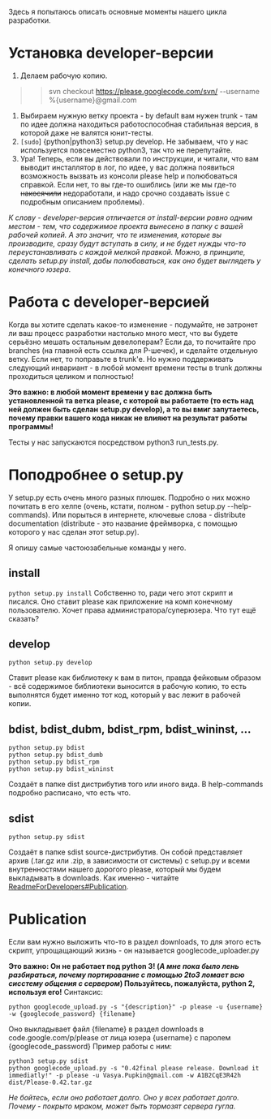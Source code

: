 Здесь я попытаюсь описать основные моменты нашего цикла разработки.

# Установка developer-версии #

  1. Делаем рабочую копию.
> > svn checkout https://please.googlecode.com/svn/ --username %{username}@gmail.com
  1. Выбираем нужную ветку проекта - by default вам нужен trunk - там по идее должна находиться работоспособная стабильная версия, в которой даже не валятся юнит-тесты.
  1. `[sudo`] {python|python3} setup.py develop. Не забываем, что у нас используется повсеместно python3, так что не перепутайте.
  1. Ура! Теперь, если вы действовали по инструкции, и читали, что вам выводит инсталлятор в лог, по идее, у вас должна появиться возможность вызвать из консоли please help и полюбоваться справкой. Если нет, то вы где-то ошиблись (или же мы где-то ~~накосячили~~ недоработали, и надо срочно создавать issue с подробным описанием проблемы).

_К слову - developer-версия отличается от install-версии ровно одним местом - тем, что содержимое проекта вынесено в папку с вашей рабочей копией. А это значит, что те изменения, которые вы производите, сразу будут вступать в силу, и не будет нужды что-то переустанавливать с каждой мелкой правкой.
Можно, в принципе, сделать setup.py install, дабы полюбоваться, как оно будет выглядеть у конечного юзера._

# Работа с developer-версией #

Когда вы хотите сделать какое-то изменение - подумайте, не затронет ли ваш процесс разработки настолько много мест, что вы будете серьёзно мешать остальным девелоперам? Если да, то почитайте про branches (на главной есть ссылка для P-шечек), и сделайте отдельную ветку. Если нет, то поправьте в trunk'е. Но нужно поддерживать следующий инвариант - в любой момент времени тесты в trunk должны проходиться целиком и полностью!

**Это важно: в любой момент времени у вас должна быть установленной та ветка please, с которой вы работаете (то есть над ней должен быть сделан setup.py develop), а то вы вмиг запутаетесь, почему правки вашего кода никак не влияют на результат работы программы!**

Тесты у нас запускаются посредством python3 run\_tests.py.

# Поподробнее о setup.py #

У setup.py есть очень много разных плюшек. Подробно о них можно почитать в его хелпе (очень, кстати, полном - python setup.py --help-commands). Или порыться в интернете, ключевые слова - distribute documentation (distribute - это название фреймворка, с помощью которого у нас сделан этот setup.py).

Я опишу самые частоюзабельные команды у него.

## install ##
`python setup.py install`
Собственно то, ради чего этот скрипт и писался. Оно ставит please как приложение на комп конечному пользователю. Хочет права администратора/суперюзера. Что тут ещё сказать?

## develop ##
`python setup.py develop`

Ставит please как библиотеку к вам в питон, правда фейковым образом - всё содержимое библиотеки выносится в рабочую копию, то есть выполнятся будет именно тот код, который у вас лежит в рабочей копии.

## bdist, bdist\_dubm, bdist\_rpm, bdist\_wininst, ... ##
```
python setup.py bdist
python setup.py bdist_dumb
python setup.py bdist_rpm
python setup.py bdist_wininst
```

Создаёт в папке dist дистрибутив того или иного вида. В help-commands подробно расписано, что есть что.

## sdist ##
```
python setup.py sdist
```

Создаёт в папке sdist source-дистрибутив. Он собой представляет архив (.tar.gz или .zip, в зависимости от системы) с setup.py и всеми внутренностями нашего дорогого please, который мы будем выкладывать в downloads. Как именно - читайте [ReadmeForDevelopers#Publication](ReadmeForDevelopers#Publication.md).

# Publication #
Если вам нужно выложить что-то в раздел downloads, то для этого есть скрипт, упрощащающий жизнь - он называется googlecode\_uploader.py

**Это важно: Он не работает под python 3! (_А мне пока было лень разбираться, почему портирование с помощью 2to3 ломает всю сисстему общения с сервером_) Пользуйтесь, пожалуйста, python 2, используя его!**
Синтаксис:
```
python googlecode_upload.py -s "{description}" -p please -u {username} -w {googlecode_password} {filename}
```
Оно выкладывает файл {filename} в раздел downloads в code.google.com/p/please от лица юзера {username} с паролем {googlecode\_password}
Пример работы с ним:
```
python3 setup.py sdist
python googlecode_upload.py -s "0.42final please release. Download it immediatly!" -p please -u Vasya.Pupkin@gmail.com -w A1B2CqE3R42h dist/Please-0.42.tar.gz
```

_Не бойтесь, если оно работает долго. Оно у всех работает долго. Почему - покрыто мраком, может быть тормозят сервера гугла._